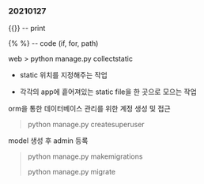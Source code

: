 ### 20210127

{{}} -- print

{% %} -- code (if, for, path)



web > python manage.py collectstatic

* static 위치를 지정해주는 작업

* 각각의 app에 흩어져있는 static file을 한 곳으로 모으는 작업



orm을 통한 데이터베이스 관리를 위한 계정 생성 및 접근

> python manage.py createsuperuser

model 생성 후 admin 등록

> python manage.py makemigrations
>
> python manage.py migrate